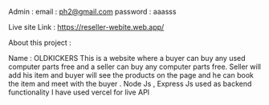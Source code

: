 Admin : email : ph2@gmail.com
password : aaasss

Live site Link : https://reseller-webite.web.app/

About this project :

Name : OLDKICKERS
This is a website where a buyer can buy any used computer parts free and a seller can buy any computer parts free. Seller will add his item and buyer will see the products on the page and he can book the item and meet with the buyer .
Node Js , Express Js used as backend functionality
I have used vercel for live API
